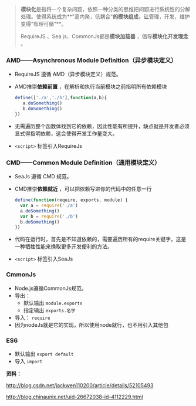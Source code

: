 

> **模块化**是指将一个复杂问题，依照一种分类的思维把问题进行系统性的分解处理。使得系统成为**"高内聚，低耦合"**的模块组成，让**管理，开发，维护变得“有理可循”**。
>
> RequireJS 、Sea.js、CommonJs都是**模块加载器** ，倡导**模块化开发理念** 。

### AMD——Asynchronous Module Definition（异步模块定义）

- RequireJS 遵循 AMD（异步模块定义）规范。

- AMD推崇**依赖前置** ，在解析和执行当前模块之前指明所有依赖模块

  ```javascript
  define(['./a','./b'],function(a,b){
     a.doSomething()
     b.doSomething()
  }) 
  ```

- 无需遍历整个函数体找到它的依赖，因此性能有所提升，缺点就是开发者必须显式得指明依赖，这会使得开发工作量变大。

- `<script>` 标签引入RequireJs



### CMD——Common Module Definition（通用模块定义）

- SeaJs 遵循 CMD 规范。

- CMD推崇**依赖就近** ，可以把依赖写进你的代码中的任意一行

  ```javascript
  define(function(require, exports, module) {
    var a = require('./a')
    a.doSomething()
    var b = require('./b')
    b.doSomething()
  })
  ```

- 代码在运行时，首先是不知道依赖的，需要遍历所有的require关键字，这是一种牺牲性能来换取更多开发便利的方法。

- `<script>` 标签引入SeaJs



### CmmonJs

- Node.js遵循CommonJs规范。
- 导出：
  - 默认输出 `module.exports`
  - 指定输出 `exports.名字`
- 导入： `require` 
- 因为nodeJs就是它的实现，所以使用node就行，也不用引入其他包


### ES6

- 默认输出 `export default`
- 导入 `import`


**资料：**

http://blog.csdn.net/jackwen110200/article/details/52105493

http://blog.chinaunix.net/uid-26672038-id-4112229.html